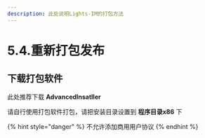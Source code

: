 ```yaml
---
description: 此处说明Lights-IM的打包方法
---
```


# 5.4.重新打包发布

## 下载打包软件 

此处推荐下载 **AdvancedInsatller**

请自行使用打包软件打包，请把安装目录设置到 **程序目录x86** 下

{% hint style="danger" %}
不允许添加商用用户协议
{% endhint %}

